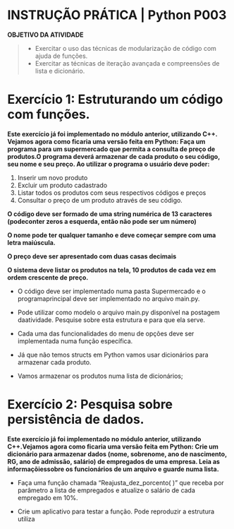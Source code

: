 # **INSTRUÇÃO PRÁTICA**   | **Python P003**

**OBJETIVO DA ATIVIDADE**
>* Exercitar o uso das técnicas de modularização de código
>com ajuda de funções.
>* Exercitar as técnicas de iteração avançada e compreensões
>de lista e dicionário.


# Exercício 1: Estruturando um código com funções.

**Este exercício já foi implementado no módulo anterior, utilizando C++. Vejamos agora como ficaria uma versão feita em Python: Faça um programa para um supermercado que permita a consulta de preço de produtos.O programa deverá armazenar de cada produto o seu código, seu nome e seu preço. Ao utilizar o programa o usuário deve poder:**
1. Inserir um novo produto
2. Excluir um produto cadastrado
3. Listar todos os produtos com seus respectivos códigos e preços
4. Consultar o preço de um produto através de seu código.

**O código deve ser formado de uma string numérica de 13 caracteres (podeconter zeros a esquerda, então não pode ser um número)**

**O nome pode ter qualquer tamanho e deve começar sempre com uma letra maiúscula.**

**O preço deve ser apresentado com duas casas decimais**

**O sistema deve listar os produtos na tela, 10 produtos de cada vez em ordem crescente de preço.** 

* O código deve ser implementado numa pasta Supermercado e o programaprincipal deve ser implementado no arquivo main.py.

* Pode utilizar como modelo o arquivo main.py disponível na postagem daatividade. Pesquise sobre esta estrutura e para que ela serve.

* Cada uma das funcionalidades do menu de opções deve ser implementada numa função específica.
* Já que não temos structs em Python vamos usar dicionários para armazenar cada produto.

* Vamos armazenar os produtos numa lista de dicionários;

# Exercício 2: Pesquisa sobre persistência de dados.

**Este exercício já foi implementado no módulo anterior, utilizando C++.Vejamos agora como ficaria uma versão feita em Python: Crie um dicionário para armazenar dados (nome, sobrenome, ano de nascimento, RG, ano de admissão, salário) de empregados de uma empresa. Leia as informaçõiessobre os funcionários de um arquivo e guarde numa lista.**

* Faça uma função chamada “Reajusta_dez_porcento( )” que receba
por parâmetro a lista de empregados e atualize o salário de cada
empregado em 10%.

* Crie um aplicativo para testar a função. Pode reproduzir a estrutura
utiliza